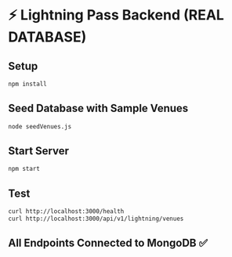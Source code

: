 # ⚡ Lightning Pass Backend (REAL DATABASE)

## Setup
```bash
npm install
```

## Seed Database with Sample Venues
```bash
node seedVenues.js
```

## Start Server
```bash
npm start
```

## Test
```bash
curl http://localhost:3000/health
curl http://localhost:3000/api/v1/lightning/venues
```

## All Endpoints Connected to MongoDB ✅
